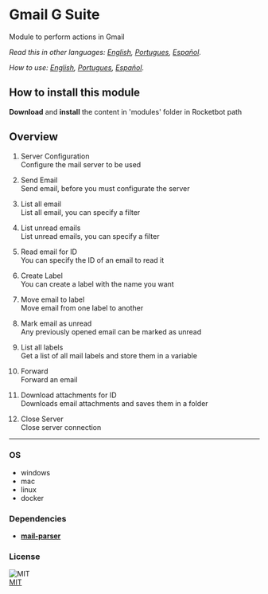 # Gmail G Suite
  
Module to perform actions in Gmail 

*Read this in other languages: [English](README.md), [Portugues](README.pr.md), [Español](README.es.md).*

*How to use: [English](/docs/how_to_use.md), [Portugues](/docs/how_to_use.pr.md), [Español](/docs/how_to_use.es.md).*

## How to install this module
  
__Download__ and __install__ the content in 'modules' folder in Rocketbot path  



## Overview


1. Server Configuration  
Configure the mail server to be used

2. Send Email  
Send email, before you must configurate the server

3. List all email  
List all email, you can specify a filter

4. List unread emails  
List unread emails, you can specify a filter

5. Read email for ID  
You can specify the ID of an email to read it

6. Create Label  
You can create a label with the name you want

7. Move email to label  
Move email from one label to another

8. Mark email as unread  
Any previously opened email can be marked as unread

9. List all labels  
Get a list of all mail labels and store them in a variable

10. Forward  
Forward an email

11. Download attachments for ID  
Downloads email attachments and saves them in a folder

12. Close Server  
Close server connection  


----
### OS

- windows
- mac
- linux
- docker

### Dependencies
- [**mail-parser**](https://pypi.org/project/mail-parser/)
### License
  
![MIT](https://camo.githubusercontent.com/107590fac8cbd65071396bb4d04040f76cde5bde/687474703a2f2f696d672e736869656c64732e696f2f3a6c6963656e73652d6d69742d626c75652e7376673f7374796c653d666c61742d737175617265)  
[MIT](http://opensource.org/licenses/mit-license.ph)